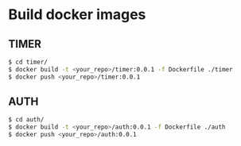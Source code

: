 # Build docker images

## TIMER

```bash
$ cd timer/
$ docker build -t <your_repo>/timer:0.0.1 -f Dockerfile ./timer
$ docker push <your_repo>/timer:0.0.1
```

## AUTH

```bash
$ cd auth/
$ docker build -t <your_repo>/auth:0.0.1 -f Dockerfile ./auth
$ docker push <your_repo>/auth:0.0.1
```
